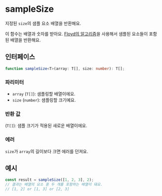 # sampleSize

지정된 `size`의 샘플 요소 배열을 반환해요.

이 함수는 배열과 숫자를 받아요. [Floyd의 알고리즘](https://www.nowherenearithaca.com/2013/05/robert-floyds-tiny-and-beautiful.html)을 사용해서 샘플된 요소들이 포함된 배열을 반환해요.

## 인터페이스

```typescript
function sampleSize<T>(array: T[], size: number): T[];
```

### 파리미터

- `array` (`T[]`): 샘플링할 배열이에요.
- `size` (`number`): 샘플링할 크기예요.

### 반환 값

(`T[]`): 샘플 크기가 적용된 새로운 배열이에요.

### 에러

`size`가 `array`의 길이보다 크면 에러를 던져요.

## 예시

```typescript
const result = sampleSize([1, 2, 3], 2);
// 결과는 배열의 요소 중 두 개를 포함하는 배열이 돼요.
// [1, 2] or [1, 3] or [2, 3]
```
